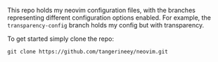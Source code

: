 This repo holds my neovim configuration files, with the branches representing different configuration options enabled. For example, the `transparency-config` branch holds my config but with transparency. 

To get started simply clone the repo: 
```console
git clone https://github.com/tangerineey/neovim.git
```





